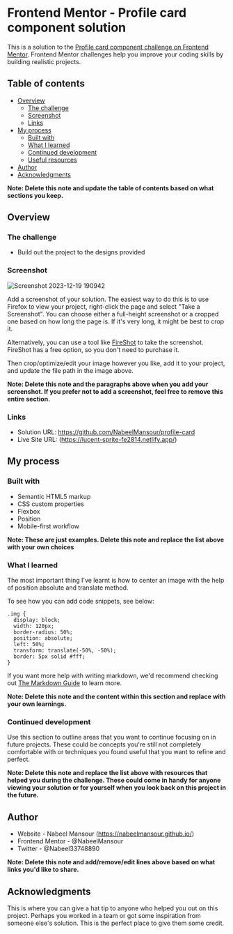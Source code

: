 # Frontend Mentor - Profile card component solution

This is a solution to the [Profile card component challenge on Frontend Mentor](![image](https://github.com/NabeelMansour/profile-card/assets/59266812/642c35e7-0fe8-4eda-8c8b-eca9fc622496)
). Frontend Mentor challenges help you improve your coding skills by building realistic projects. 

## Table of contents

- [Overview](#overview)
  - [The challenge](#the-challenge)
  - [Screenshot](#screenshot)
  - [Links](#links)
- [My process](#my-process)
  - [Built with](#built-with)
  - [What I learned](#what-i-learned)
  - [Continued development](#continued-development)
  - [Useful resources](#useful-resources)
- [Author](#author)
- [Acknowledgments](#acknowledgments)

**Note: Delete this note and update the table of contents based on what sections you keep.**

## Overview

### The challenge

- Build out the project to the designs provided

### Screenshot

![Screenshot 2023-12-19 190942](https://github.com/NabeelMansour/profile-card/assets/59266812/7374762e-d01f-4f07-8f92-082fdd259edc)



Add a screenshot of your solution. The easiest way to do this is to use Firefox to view your project, right-click the page and select "Take a Screenshot". You can choose either a full-height screenshot or a cropped one based on how long the page is. If it's very long, it might be best to crop it.

Alternatively, you can use a tool like [FireShot](https://getfireshot.com/) to take the screenshot. FireShot has a free option, so you don't need to purchase it. 

Then crop/optimize/edit your image however you like, add it to your project, and update the file path in the image above.

**Note: Delete this note and the paragraphs above when you add your screenshot. If you prefer not to add a screenshot, feel free to remove this entire section.**

### Links

- Solution URL: https://github.com/NabeelMansour/profile-card
- Live Site URL: (https://lucent-sprite-fe2814.netlify.app/)

## My process

### Built with

- Semantic HTML5 markup
- CSS custom properties
- Flexbox
- Position
- Mobile-first workflow

**Note: These are just examples. Delete this note and replace the list above with your own choices**

### What I learned

The most important thing I've learnt is how to center an image with the help of position absolute and translate method.

To see how you can add code snippets, see below:

```
.img {
  display: block;
  width: 120px;
  border-radius: 50%;
  position: absolute;
  left: 50%;
  transform: translate(-50%, -50%);
  border: 5px solid #fff;
}
```

If you want more help with writing markdown, we'd recommend checking out [The Markdown Guide](https://www.markdownguide.org/) to learn more.

**Note: Delete this note and the content within this section and replace with your own learnings.**

### Continued development

Use this section to outline areas that you want to continue focusing on in future projects. These could be concepts you're still not completely comfortable with or techniques you found useful that you want to refine and perfect.

**Note: Delete this note and replace the list above with resources that helped you during the challenge. These could come in handy for anyone viewing your solution or for yourself when you look back on this project in the future.**

## Author

- Website - Nabeel Mansour (https://nabeelmansour.github.io/)
- Frontend Mentor - @NabeelMansour
- Twitter - @Nabeel33748890

**Note: Delete this note and add/remove/edit lines above based on what links you'd like to share.**

## Acknowledgments

This is where you can give a hat tip to anyone who helped you out on this project. Perhaps you worked in a team or got some inspiration from someone else's solution. This is the perfect place to give them some credit.
